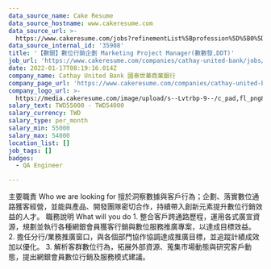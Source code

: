 ```yaml
---
data_source_name: Cake Resume
data_source_hostname: www.cakeresume.com
data_source_url: >-
  https://www.cakeresume.com/jobs?refinementList%5Bprofession%5D%5B0%5D=engineering_qa-engineer&refinementList%5Bsalary_type%5D=per_month&refinementList%5Bsalary_currency%5D=TWD&range%5Bsalary_range%5D%5Bmax%5D=600000
data_source_internal_id: '35908'
title: '【數銀】數位行銷企劃 Marketing Project Manager(數數發,DDT)'
job_url: 'https://www.cakeresume.com/companies/cathay-united-bank/jobs/46574b'
date: 2022-01-17T08:19:16.014Z
company_name: Cathay United Bank 國泰世華商業銀行
company_page_url: 'https://www.cakeresume.com/companies/cathay-united-bank'
company_logo_url: >-
  https://media.cakeresume.com/image/upload/s--Lvtrbp-9--/c_pad,fl_png8,h_200,w_200/v1640855317/bwlajq8fxb5jk3rwrhyp.png
salary_text: TWD55000 - TWD54000
salary_currency: TWD
salary_type: per_month
salary_min: 55000
salary_max: 54000
location_list: []
job_tags: []
badges:
  - QA Engineer

---
```


主要職責 Who we are looking for 擅於洞察數據與客戶行為；企劃、落實數位通路獲客經營，並能與產品、開發團隊密切合作，持續帶入創新元素提升數位行銷效益的人才。 職務說明 What will you do 1. 整合客戶跨通路歷程，運用各式廣宣資源，規劃並執行各種網銀會員獲客行銷與數位服務推廣專案，以達成目標效益。 2. 擔任分行/業務推廣窗口，與各個部門協作協調達成推廣目標，並追蹤計績成效加以優化。 3. 解析客群數位行為，拓展外部資源、蒐集市場動態與研究客戶動態，提出網銀會員數位行銷及服務模式建議。
